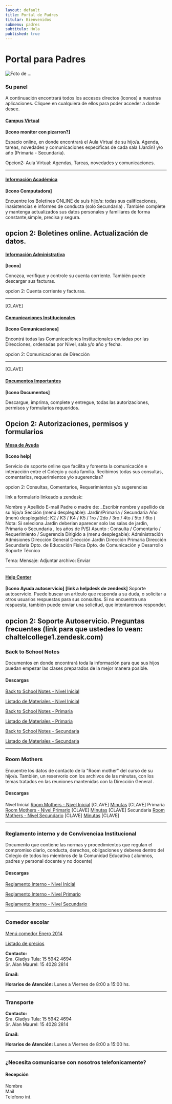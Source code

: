 ```yaml
---
layout: default
title: Portal de Padres
titular: Bienvenidos
submenu: padres
subtitulo: Hola
published: true
---
```


# Portal para Padres
 
![Foto de ...](http://placeimg.com/720/300/people)


### Su panel

A continuación encontrará todos los accesos directos (íconos) a nuestras aplicaciones. Cliquee en cualquiera de ellos para poder acceder a donde desee.


#### [Campus Virtual]()
**[Icono monitor con pizarron?]**

Espacio online, en donde encontrará el Aula Virtual de su hijo/a. Agenda, tareas, novedades y comunicaciones específicas de cada sala (Jardín) y/o año (Primaria - Secundaria). 
  
Opcion2: Aula Virtual: Agendas, Tareas, novedades y comunicaciones.

---

#### [Información Académica]()
**[Icono Computadora]**

Encuentre los Boletines ONLINE de su/s hijo/s: todas sus calificaciones, inasistencias e informes de conducta (solo Secundaria) . También complete y mantenga actualizados sus datos  personales y familiares  de forma constante,simple, precisa y segura.  

opcion 2: Boletines online. Actualización de datos.
---

#### [Información Administrativa]()
**[Icono]**

Conozca, verifique y controle su cuenta corriente. También puede descargar sus facturas. 

opcion 2:  Cuenta corriente y facturas. 

---
[CLAVE]
#### [Comunicaciones Institucionales]()
**[Icono Comunicaciones]**

Encontrá todas las Comunicaciones Institucionales enviadas por las Direcciones, ordenadas por Nivel, sala y/o año y fecha. 

opcion 2: Comunicaciones de Dirección

---
[CLAVE]
#### [Documentos Importantes]()
**[Icono Documentos]**

Descargue, imprima, complete y entregue, todas las autorizaciones, permisos y formularios requeridos. 

Opcion 2: Autorizaciones, permisos y formularios
---


#### [Mesa de Ayuda]()
**[Icono help]**

Servicio de soporte online que facilita y fomenta la comunicación e interacción entre el Colegio y cada familia. Recibimos todas sus consultas, comentarios, requerimientos y/o sugerencias? 

opcion 2: Consultas, Comentarios, Requerimientos y/o sugerencias

link a formulario linkeado a zendesk:

Nombre y Apellido
E-mail 
Padre o madre de: 
_Escribir nombre y apellido de su hijo/a 
Sección (menú desplegable): Jardín/Primaria / Secundaria
Año (menú desplegable): K2 / K3 / K4 / K5 / 1ro / 2do / 3ro / 4to / 5to / 6to ( Nota: Si seleciona Jardin deberian aparecer solo las salas de jardin, Primaria o Secundaria , los años de P/S)
Asunto  : Consulta / Comentario / Requerimiento / Sugerencia 
Dirigido a  (menu desplegable): Administración
Admisiones
Dirección General
Dirección Jardín
Dirección Primaria
Dirección Secundaria
Dpto. de Educación Física
Dpto. de Comunicación y Desarrollo
Soporte Técnico

Tema: 
Mensaje:
Adjuntar archivo:
Enviar


---

#### [Help Center]()
**[Icono Ayuda autoservicio]**
**[link a helpdesk de zendesk]**
Soporte autoservicio. Puede buscar un artículo que responda a su duda,  o solicitar a otros  usuarios respuestas para  sus consultas. Si no encuentra una respuesta, también puede  enviar una solicitud, que intentaremos responder. 

opcion 2: Soporte Autoservicio. Preguntas frecuentes
(link para que ustedes lo vean: chaltelcollege1.zendesk.com)
----

### Back to School Notes

Documentos en donde encontrará toda la información para que sus hijos puedan empezar las clases preparados de la mejor manera posible. 

#### Descargas

[Back to School Notes - Nivel Inicial]() 

[Listado de Materiales - Nivel Inicial]() 

[Back to School Notes - Primaria]()

[Listado de Materiales - Primaria]() 

[Back to School Notes - Secundaria]()

[Listado de Materiales - Secundaria]() 

---


### Room Mothers

Encuentre los datos de contacto de la "Room mother" del curso de su hijo/a. También, un reservorio con los archivos de las minutas, con los temas tratados en las reuniones mantenidas con la Dirección General .  

#### Descargas 

Nivel Inicial
[Room Mothers - Nivel Inicial]() [CLAVE]
[Minutas]() [CLAVE]
Primaria
[Room Mothers - Nivel Primario]() [CLAVE]
[Minutas]() [CLAVE]
Secundaria
[Room Mothers - Nivel Secundario]() [CLAVE]
[Minutas]() [CLAVE]

---

### Reglamento interno y de Convivenciaa Institucional


Documento que contiene las normas y procedimientos que regulan el compromiso diario, conducta, derechos, obligaciones y deberes dentro del Colegio de todos los miembros de la Comunidad Educativa ( alumnos, padres y personal docente y no docente)

#### Descargas

[Reglamento Interno - Nivel Inicial]() 

[Reglamento Interno - Nivel Primario]() 

[Reglamento Interno - Nivel Secundario]()


---


### Comedor escolar

[Menú comedor Enero 2014]()

[Listado de precios]()

**Contacto:** 	
Sra. Gladys Tula: 15 5942 4694  
Sr. Alan Maurel: 15 4028 2814  

**Email:** 

**Horarios de Atención:** Lunes a Viernes de 8:00 a 15:00 hs.

---

### Transporte



**Contacto:** 	
Sra. Gladys Tula: 15 5942 4694  
Sr. Alan Maurel: 15 4028 2814  

**Email:** 

**Horarios de Atención:** Lunes a Viernes de 8:00 a 15:00 hs.


---

### ¿Necesita comunicarse con nosotros telefonicamente?


#### Recepción 
Nombre  
Mail  
Telefono  int.